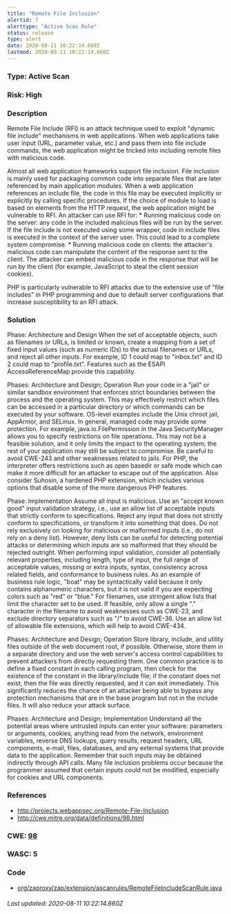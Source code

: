 ```yaml
---
title: "Remote File Inclusion"
alertid: 7
alerttype: "Active Scan Rule"
status: release
type: alert
date: 2020-08-11 10:22:14.660Z
lastmod: 2020-08-11 10:22:14.660Z
---
```

### Type: Active Scan

### Risk: High

### Description

Remote File Include (RFI) is an attack technique used to exploit "dynamic file include" mechanisms in web applications. When web applications take user input (URL, parameter value, etc.) and pass them into file include commands, the web application might be tricked into including remote files with malicious code.

Almost all web application frameworks support file inclusion. File inclusion is mainly used for packaging common code into separate files that are later referenced by main application modules. When a web application references an include file, the code in this file may be executed implicitly or explicitly by calling specific procedures. If the choice of module to load is based on elements from the HTTP request, the web application might be vulnerable to RFI.
An attacker can use RFI for:
    * Running malicious code on the server: any code in the included malicious files will be run by the server. If the file include is not executed using some wrapper, code in include files is executed in the context of the server user. This could lead to a complete system compromise.
    * Running malicious code on clients: the attacker's malicious code can manipulate the content of the response sent to the client. The attacker can embed malicious code in the response that will be run by the client (for example, JavaScript to steal the client session cookies).

PHP is particularly vulnerable to RFI attacks due to the extensive use of "file includes" in PHP programming and due to default server configurations that increase susceptibility to an RFI attack.

### Solution

Phase: Architecture and Design
When the set of acceptable objects, such as filenames or URLs, is limited or known, create a mapping from a set of fixed input values (such as numeric IDs) to the actual filenames or URLs, and reject all other inputs.
For example, ID 1 could map to "inbox.txt" and ID 2 could map to "profile.txt". Features such as the ESAPI AccessReferenceMap provide this capability.

Phases: Architecture and Design; Operation
Run your code in a "jail" or similar sandbox environment that enforces strict boundaries between the process and the operating system. This may effectively restrict which files can be accessed in a particular directory or which commands can be executed by your software.
OS-level examples include the Unix chroot jail, AppArmor, and SELinux. In general, managed code may provide some protection. For example, java.io.FilePermission in the Java SecurityManager allows you to specify restrictions on file operations.
This may not be a feasible solution, and it only limits the impact to the operating system; the rest of your application may still be subject to compromise.
Be careful to avoid CWE-243 and other weaknesses related to jails.
For PHP, the interpreter offers restrictions such as open basedir or safe mode which can make it more difficult for an attacker to escape out of the application. Also consider Suhosin, a hardened PHP extension, which includes various options that disable some of the more dangerous PHP features.

Phase: Implementation
Assume all input is malicious. Use an "accept known good" input validation strategy, i.e., use an allow list of acceptable inputs that strictly conform to specifications. Reject any input that does not strictly conform to specifications, or transform it into something that does. Do not rely exclusively on looking for malicious or malformed inputs (i.e., do not rely on a deny list). However, deny lists can be useful for detecting potential attacks or determining which inputs are so malformed that they should be rejected outright.
When performing input validation, consider all potentially relevant properties, including length, type of input, the full range of acceptable values, missing or extra inputs, syntax, consistency across related fields, and conformance to business rules. As an example of business rule logic, "boat" may be syntactically valid because it only contains alphanumeric characters, but it is not valid if you are expecting colors such as "red" or "blue."
For filenames, use stringent allow lists that limit the character set to be used. If feasible, only allow a single "." character in the filename to avoid weaknesses such as CWE-23, and exclude directory separators such as "/" to avoid CWE-36. Use an allow list of allowable file extensions, which will help to avoid CWE-434.

Phases: Architecture and Design; Operation
Store library, include, and utility files outside of the web document root, if possible. Otherwise, store them in a separate directory and use the web server's access control capabilities to prevent attackers from directly requesting them. One common practice is to define a fixed constant in each calling program, then check for the existence of the constant in the library/include file; if the constant does not exist, then the file was directly requested, and it can exit immediately.
This significantly reduces the chance of an attacker being able to bypass any protection mechanisms that are in the base program but not in the include files. It will also reduce your attack surface.

Phases: Architecture and Design; Implementation
Understand all the potential areas where untrusted inputs can enter your software: parameters or arguments, cookies, anything read from the network, environment variables, reverse DNS lookups, query results, request headers, URL components, e-mail, files, databases, and any external systems that provide data to the application. Remember that such inputs may be obtained indirectly through API calls.
Many file inclusion problems occur because the programmer assumed that certain inputs could not be modified, especially for cookies and URL components.

### References

* http://projects.webappsec.org/Remote-File-Inclusion
* http://cwe.mitre.org/data/definitions/98.html

### CWE: [98](https://cwe.mitre.org/data/definitions/98.html)

### WASC:  5

### Code

 * [org/zaproxy/zap/extension/ascanrules/RemoteFileIncludeScanRule.java](https://github.com/zaproxy/zap-extensions/blob/master/addOns/ascanrules/src/main/java/org/zaproxy/zap/extension/ascanrules/RemoteFileIncludeScanRule.java)

###### Last updated: 2020-08-11 10:22:14.660Z

